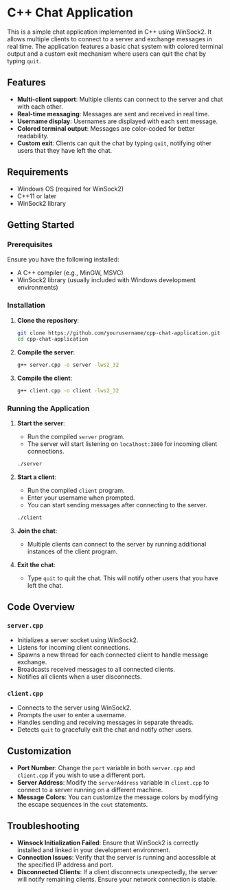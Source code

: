 # C++ Chat Application

This is a simple chat application implemented in C++ using WinSock2. It allows multiple clients to connect to a server and exchange messages in real time. The application features a basic chat system with colored terminal output and a custom exit mechanism where users can quit the chat by typing `quit`.

## Features

- **Multi-client support**: Multiple clients can connect to the server and chat with each other.
- **Real-time messaging**: Messages are sent and received in real time.
- **Username display**: Usernames are displayed with each sent message.
- **Colored terminal output**: Messages are color-coded for better readability.
- **Custom exit**: Clients can quit the chat by typing `quit`, notifying other users that they have left the chat.

## Requirements

- Windows OS (required for WinSock2)
- C++11 or later
- WinSock2 library

## Getting Started

### Prerequisites

Ensure you have the following installed:

- A C++ compiler (e.g., MinGW, MSVC)
- WinSock2 library (usually included with Windows development environments)

### Installation

1. **Clone the repository**:
    ```bash
    git clone https://github.com/yourusername/cpp-chat-application.git
    cd cpp-chat-application
    ```

2. **Compile the server**:
    ```bash
    g++ server.cpp -o server -lws2_32
    ```

3. **Compile the client**:
    ```bash
    g++ client.cpp -o client -lws2_32
    ```

### Running the Application

1. **Start the server**:
   - Run the compiled `server` program.
   - The server will start listening on `localhost:3000` for incoming client connections.

    ```bash
    ./server
    ```

2. **Start a client**:
   - Run the compiled `client` program.
   - Enter your username when prompted.
   - You can start sending messages after connecting to the server.

    ```bash
    ./client
    ```

3. **Join the chat**:
   - Multiple clients can connect to the server by running additional instances of the client program.

4. **Exit the chat**:
   - Type `quit` to quit the chat. This will notify other users that you have left the chat.

## Code Overview

### `server.cpp`

- Initializes a server socket using WinSock2.
- Listens for incoming client connections.
- Spawns a new thread for each connected client to handle message exchange.
- Broadcasts received messages to all connected clients.
- Notifies all clients when a user disconnects.

### `client.cpp`

- Connects to the server using WinSock2.
- Prompts the user to enter a username.
- Handles sending and receiving messages in separate threads.
- Detects `quit` to gracefully exit the chat and notify other users.

## Customization

- **Port Number**: Change the `port` variable in both `server.cpp` and `client.cpp` if you wish to use a different port.
- **Server Address**: Modify the `serverAddress` variable in `client.cpp` to connect to a server running on a different machine.
- **Message Colors**: You can customize the message colors by modifying the escape sequences in the `cout` statements.

## Troubleshooting

- **Winsock Initialization Failed**: Ensure that WinSock2 is correctly installed and linked in your development environment.
- **Connection Issues**: Verify that the server is running and accessible at the specified IP address and port.
- **Disconnected Clients**: If a client disconnects unexpectedly, the server will notify remaining clients. Ensure your network connection is stable.
